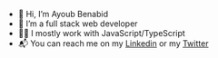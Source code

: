 - 👋 Hi, I’m Ayoub Benabid
- 👀 I’m a full stack web developer
- 🤘🏻 I mostly work with JavaScript/TypeScript 
- 📬 You can reach me on my [Linkedin](https://www.linkedin.com/in/ayoub-benabid-9b175a135/) or my [Twitter](https://twitter.com/Ayoub_Himself)
